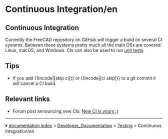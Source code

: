 # Continuous Integration/en
## Continuous Integration 

Currently the FreeCAD repository on GitHub will trigger a build on several CI systems. Between these systems pretty much all the main OSs are coveredː Linux, macOS, and Windows. CIs can also be used to run [unit tests](Testing.md).

## Tips

-   If you add {{Incode|[skip ci]}} or {{Incode|[ci skip]}} to a git commit it will cancel a CI build.

## Relevant links 

-   Forum post announcing new CIs: [New CI is yours :)](https://forum.freecad.org/viewtopic.php?p=657956)



---
⏵ [documentation index](../README.md) > [Developer_Documentation](Category_Developer_Documentation.md) > [Testing](Category_Testing.md) > Continuous Integration/en

